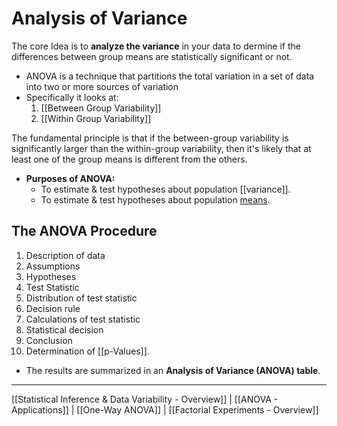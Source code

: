 # Analysis of Variance

The core Idea is to **analyze the variance** in your data to dermine if the differences between group means are statistically significant or not.

* ANOVA is a technique that partitions the total variation in a set of data into two or more sources of variation
* Specifically it looks at:
	1. [[Between Group Variability]]
	2. [[Within Group Variability]]

The fundamental principle is that if the between-group variability is significantly larger than the within-group variability, then it's likely that at least one of the group means is different from the others.

* **Purposes of ANOVA:**
    * To estimate & test hypotheses about population [[variance]].
    * To estimate & test hypotheses about population [means](mean).

## The ANOVA Procedure

1.  Description of data
2.  Assumptions
3.  Hypotheses
4.  Test Statistic
5.  Distribution of test statistic
6.  Decision rule
7.  Calculations of test statistic
8.  Statistical decision
9.  Conclusion
10. Determination of [[p-Values]].
* The results are summarized in an **Analysis of Variance (ANOVA) table**.

---
[[Statistical Inference & Data Variability - Overview]] | [[ANOVA - Applications]] | [[One-Way ANOVA]] | [[Factorial Experiments - Overview]]